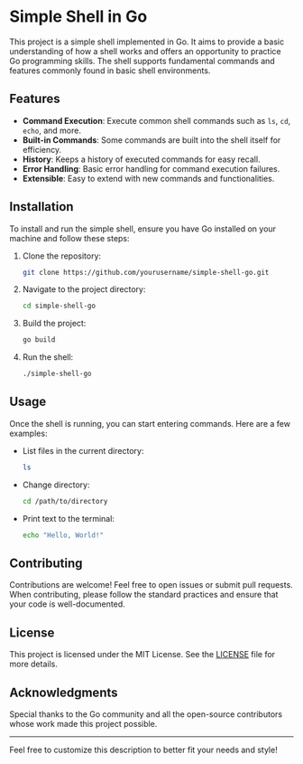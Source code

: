 
# Simple Shell in Go

This project is a simple shell implemented in Go. It aims to provide a basic understanding of how a shell works and offers an opportunity to practice Go programming skills. The shell supports fundamental commands and features commonly found in basic shell environments.

## Features

- **Command Execution**: Execute common shell commands such as `ls`, `cd`, `echo`, and more.
- **Built-in Commands**: Some commands are built into the shell itself for efficiency.
- **History**: Keeps a history of executed commands for easy recall.
- **Error Handling**: Basic error handling for command execution failures.
- **Extensible**: Easy to extend with new commands and functionalities.

## Installation

To install and run the simple shell, ensure you have Go installed on your machine and follow these steps:

1. Clone the repository:
   ```bash
   git clone https://github.com/yourusername/simple-shell-go.git
   ```
2. Navigate to the project directory:
   ```bash
   cd simple-shell-go
   ```
3. Build the project:
   ```bash
   go build
   ```
4. Run the shell:
   ```bash
   ./simple-shell-go
   ```

## Usage

Once the shell is running, you can start entering commands. Here are a few examples:

- List files in the current directory:
  ```bash
  ls
  ```
- Change directory:
  ```bash
  cd /path/to/directory
  ```
- Print text to the terminal:
  ```bash
  echo "Hello, World!"
  ```

## Contributing

Contributions are welcome! Feel free to open issues or submit pull requests. When contributing, please follow the standard practices and ensure that your code is well-documented.

## License

This project is licensed under the MIT License. See the [LICENSE](LICENSE) file for more details.

## Acknowledgments

Special thanks to the Go community and all the open-source contributors whose work made this project possible.

---

Feel free to customize this description to better fit your needs and style!
